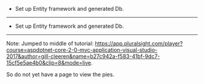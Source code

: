- Set up Entity framework and generated Db.
---
- Set up Entity framework and generated Db.
---


Note: Jumped to middle of tutorial: https://app.pluralsight.com/player?course=aspdotnet-core-2-0-mvc-application-visual-studio-2017&author=gill-cleeren&name=b27c942a-f583-41bf-9dc7-15cf5e5ae4b0&clip=8&mode=live.

So do not yet have a page to view the pies.